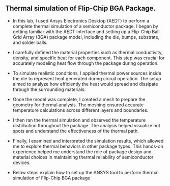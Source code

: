 ## Thermal simulation of Flip-Chip BGA Package.

   * In this lab, I used Ansys Electronics Desktop (AEDT) to perform a complete thermal simulation of a semiconductor package. I began by getting familiar with the AEDT interface and setting up a Flip-Chip Ball Grid Array (BGA) package model, including the die, bumps, substrate, and solder balls.

   * I carefully defined the material properties such as thermal conductivity, density, and specific heat for each component. This step was crucial for accurately modeling heat flow through the package during operation.

   * To simulate realistic conditions, I applied thermal power sources inside the die to represent heat generated during circuit operation. The setup aimed to analyze how efficiently the heat would spread and dissipate through the surrounding materials.

  
   * Once the model was complete, I created a mesh to prepare the geometry for thermal analysis. The meshing ensured accurate temperature calculations across different layers and boundaries.

   * I then ran the thermal simulation and observed the temperature distribution throughout the package. The analysis helped visualize hot spots and understand the effectiveness of the thermal path.

   * Finally, I examined and interpreted the simulation results, which allowed me to explore thermal behaviors in other package types. This hands-on experience helped me understand the role of package design and material choices in maintaining thermal reliability of semiconductor devices.
   

* Below steps explain how to set up the ANSYS tool to perform thermal simulation of Flip-Chip BGA package

